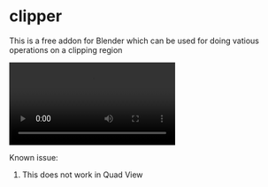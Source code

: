 # clipper

This is a free addon for Blender which can be used for doing vatious operations on a clipping region

![](clipper-demp.mp4)

Known issue:
1. This does not work in Quad View
